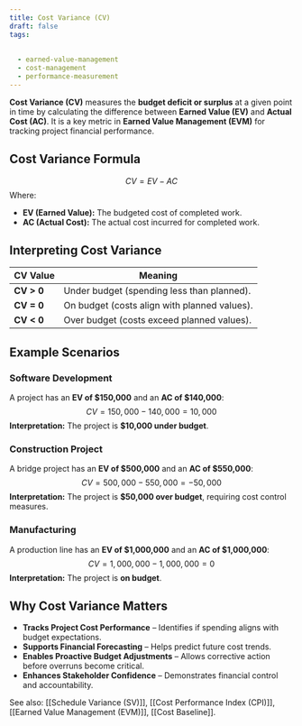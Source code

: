 ```yaml
---
title: Cost Variance (CV)
draft: false
tags:
  
  
  - earned-value-management
  - cost-management
  - performance-measurement
---
```


**Cost Variance (CV)** measures the **budget deficit or surplus** at a given point in time by calculating the difference between **Earned Value (EV)** and **Actual Cost (AC)**. It is a key metric in **Earned Value Management (EVM)** for tracking project financial performance.

## **Cost Variance Formula**
$$
CV = EV - AC
$$
Where:
- **EV (Earned Value):** The budgeted cost of completed work.
- **AC (Actual Cost):** The actual cost incurred for completed work.

## **Interpreting Cost Variance**
| **CV Value**  | **Meaning** |
|--------------|---------------------------------------------|
| **CV > 0**   | Under budget (spending less than planned). |
| **CV = 0**   | On budget (costs align with planned values). |
| **CV < 0**   | Over budget (costs exceed planned values). |

## **Example Scenarios**

### **Software Development**
A project has an **EV of \$150,000** and an **AC of \$140,000**:
$$
CV = 150,000 - 140,000 = 10,000
$$
**Interpretation:** The project is **\$10,000 under budget**.

### **Construction Project**
A bridge project has an **EV of \$500,000** and an **AC of \$550,000**:
$$
CV = 500,000 - 550,000 = -50,000
$$
**Interpretation:** The project is **\$50,000 over budget**, requiring cost control measures.

### **Manufacturing**
A production line has an **EV of \$1,000,000** and an **AC of \$1,000,000**:
$$
CV = 1,000,000 - 1,000,000 = 0
$$
**Interpretation:** The project is **on budget**.

## **Why Cost Variance Matters**
- **Tracks Project Cost Performance** – Identifies if spending aligns with budget expectations.
- **Supports Financial Forecasting** – Helps predict future cost trends.
- **Enables Proactive Budget Adjustments** – Allows corrective action before overruns become critical.
- **Enhances Stakeholder Confidence** – Demonstrates financial control and accountability.

See also: [[Schedule Variance (SV)]], [[Cost Performance Index (CPI)]], [[Earned Value Management (EVM)]], [[Cost Baseline]].

